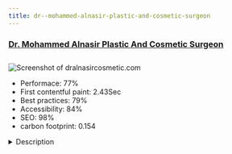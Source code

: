 ```yaml
---
title: dr--mohammed-alnasir-plastic-and-cosmetic-surgeon
---
```


<div style="height: 3rem">
  <a href="https://dralnasircosmetic.com/"><h3>Dr. Mohammed Alnasir Plastic And Cosmetic Surgeon</h3></a>
</div>
<img loading="lazy" src="/images/thumbs/dralnasircosmetic.com.jpg" alt="Screenshot of dralnasircosmetic.com" />
<ul>
  <li>Performace: 77%</li>
  <li>
    First contentful paint:
    2.43Sec
  </li>
  <li>Best practices: 79%</li>
  <li>Accessibility: 84%</li>
  <li>SEO: 98%</li>
  <li>carbon footprint: 0.154</li>
</ul>
<details>
  <summary>Description</summary>
  <p>Dr. Mohammed Alnasir Plastic And Cosmetic Surgeon website, where users can browse the medical services provided by Dr. Mohammed Alnasir and book appointments then the user will be reminded by SMSUsed bootstrap framework, I can say the joomla CMS is the best choice if want to build a stable website for small and big companies.</p>
</details>

